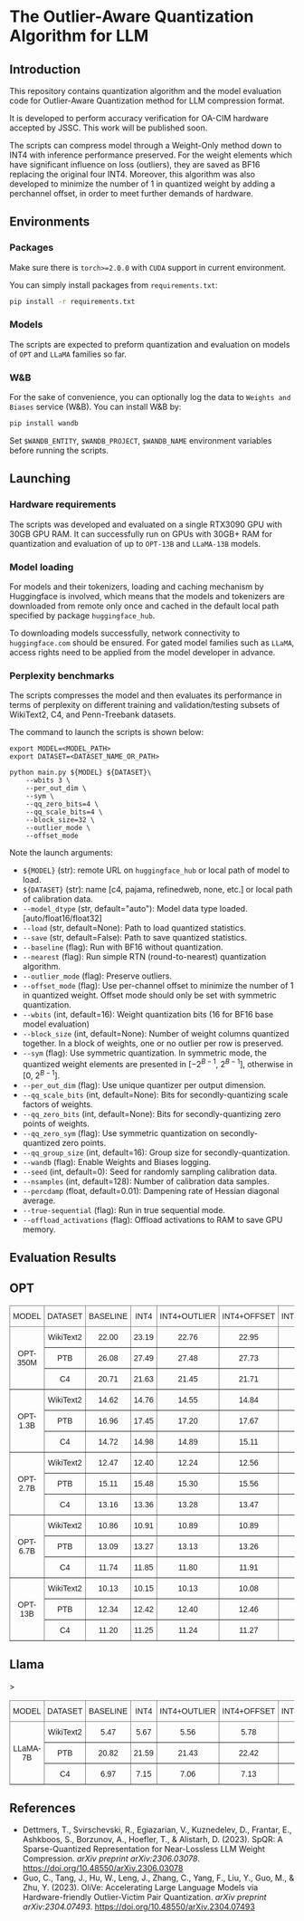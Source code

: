 # The Outlier-Aware Quantization Algorithm for LLM

## Introduction

This repository contains quantization algorithm and the model evaluation code for Outlier-Aware Quantization method for LLM compression format. 

It is developed to perform accuracy verification for OA-CIM hardware accepted by JSSC. This work will be published soon.

The scripts can compress model through a Weight-Only method down to INT4 with inference performance preserved. For the weight elements which have significant influence on loss (outliers), they are saved as BF16 replacing the original four INT4. Moreover, this algorithm was also developed to minimize the number of 1 in quantized weight by adding a perchannel offset, in order to meet further demands of hardware.

## Environments

### Packages

Make sure there is `torch>=2.0.0` with `CUDA` support in current environment. 

You can simply install packages from `requirements.txt`:
```bash
pip install -r requirements.txt
```

### Models 

The scripts are expected to preform quantization and evaluation on models of `OPT` and `LLaMA` families so far.  

### W&B

For the sake of convenience, you can optionally log the data to `Weights and Biases` service (W&B). You can install W&B by:

```bash
pip install wandb
```

Set `$WANDB_ENTITY`, `$WANDB_PROJECT`, `$WANDB_NAME` environment variables before running the scripts.

## Launching

### Hardware requirements
The scripts was developed and evaluated on a single RTX3090 GPU with 30GB GPU RAM. It can successfully run on GPUs with 30GB+ RAM for quantization and evaluation of up to `OPT-13B` and `LLaMA-13B` models. 

### Model loading
For models and their tokenizers, loading and caching mechanism by Huggingface is involved, which means   that the models and tokenizers are downloaded from remote only once and cached in the default local path specified by package `huggingface_hub`. 

To downloading models successfully, network connectivity to `huggingface.com` should be ensured. For gated model families such as `LLaMA`, access rights need to be applied from the model developer in advance.

### Perplexity benchmarks
The scripts compresses the model and then evaluates its performance in terms of perplexity on different training and validation/testing subsets of WikiText2, C4, and Penn-Treebank datasets. 

The command to launch the scripts is shown below: 

```
export MODEL=<MODEL_PATH>
export DATASET=<DATASET_NAME_OR_PATH>

python main.py ${MODEL} ${DATASET}\
	--wbits 3 \ 
	--per_out_dim \
	--sym \
	--qq_zero_bits=4 \
	--qq_scale_bits=4 \
	--block_size=32 \
	--outlier_mode \
	--offset_mode
```
Note the launch arguments:
-  `${MODEL}` (str): remote URL on `huggingface_hub` or local path of model to load.
- `${DATASET}` (str): name [c4, pajama, refinedweb, none, etc.] or local path of calibration data.
-  `--model_dtype` (str, default="auto"): Model data type loaded. [auto/float16/float32]
- `--load` (str, default=None): Path to load quantized statistics.
- `--save` (str, default=False): Path to save quantized statistics.
-  `--baseline` (flag): Run with BF16 without quantization.
- `--nearest` (flag): Run simple RTN (round-to-nearest) quantization algorithm.
-  `--outlier_mode` (flag): Preserve outliers.
-  `--offset_mode` (flag): Use per-channel offset to minimize the number of 1 in quantized weight. Offset mode should only be set with symmetric quantization.
- `--wbits` (int, default=16): Weight quantization bits (16 for BF16 base model evaluation)
- `--block_size` (int, default=None): Number of weight columns quantized together. In a block of weights, one or no outlier per row is preserved.
- `--sym` (flag): Use symmetric quantization. In symmetric mode, the quantized weight elements are presented in $[-2^{B-1},\ 2^{B-1}]$,  otherwise in $[0,\ 2^{B-1}]$.
- `--per_out_dim` (flag): Use unique quantizer per output dimension.
- `--qq_scale_bits` (int, default=None): Bits for secondly-quantizing scale factors of weights.
- `--qq_zero_bits` (int, default=None): Bits for secondly-quantizing zero points of weights.
- `--qq_zero_sym` (flag): Use symmetric quantization on secondly-quantized zero points.
- `--qq_group_size` (int, default=16): Group size for secondly-quantization.
- `--wandb` (flag): Enable Weights and Biases logging.
-  `--seed` (int, default=0): Seed for randomly sampling calibration data.
-  `--nsamples` (int, default=128): Number of calibration data samples.
-  `--percdamp` (float, default=0.01): Dampening rate of Hessian diagonal average.
-  `--true-sequential` (flag): Run in true sequential mode.
-  `--offload_activations` (flag): Offload activations to RAM to save GPU memory.

## Evaluation Results

## OPT

<style type="text/css">
.tg  {border-collapse:collapse;border-spacing:0;}
.tg td{border-color:black;border-style:solid;border-width:1px;font-family:Arial, sans-serif;font-size:14px;
  overflow:hidden;padding:10px 5px;word-break:normal;}
.tg th{border-color:black;border-style:solid;border-width:1px;font-family:Arial, sans-serif;font-size:14px;
  font-weight:normal;overflow:hidden;padding:10px 5px;word-break:normal;}
.tg .tg-9wq8{border-color:inherit;text-align:center;vertical-align:middle}
</style>
<table class="tg">
<thead>
  <tr>
    <th class="tg-9wq8">MODEL</th>
    <th class="tg-9wq8">DATASET</th>
    <th class="tg-9wq8">BASELINE</th>
    <th class="tg-9wq8">INT4</th>
    <th class="tg-9wq8">INT4+OUTLIER</th>
    <th class="tg-9wq8">INT4+OFFSET</th>
    <th class="tg-9wq8">INT4+OUTLIER+OFFSET</th>
  </tr>
</thead>
<tbody>
  <tr>
    <td class="tg-9wq8" rowspan="3">OPT-350M</td>
    <td class="tg-9wq8">WikiText2</td>
    <td class="tg-9wq8">22.00</td>
    <td class="tg-9wq8">23.19</td>
    <td class="tg-9wq8">22.76</td>
    <td class="tg-9wq8">22.95</td>
    <td class="tg-9wq8">23.10</td>
  </tr>
  <tr>
    <td class="tg-9wq8">PTB</td>
    <td class="tg-9wq8">26.08</td>
    <td class="tg-9wq8">27.49</td>
    <td class="tg-9wq8">27.48</td>
    <td class="tg-9wq8">27.73</td>
    <td class="tg-9wq8">27.91</td>
  </tr>
  <tr>
    <td class="tg-9wq8">C4</td>
    <td class="tg-9wq8">20.71</td>
    <td class="tg-9wq8">21.63</td>
    <td class="tg-9wq8">21.45</td>
    <td class="tg-9wq8">21.71</td>
    <td class="tg-9wq8">21.70</td>
  </tr>
  <tr>
    <td class="tg-9wq8" rowspan="3">OPT-1.3B</td>
    <td class="tg-9wq8">WikiText2</td>
    <td class="tg-9wq8">14.62</td>
    <td class="tg-9wq8">14.76</td>
    <td class="tg-9wq8">14.55</td>
    <td class="tg-9wq8">14.84</td>
    <td class="tg-9wq8">14.65</td>
  </tr>
  <tr>
    <td class="tg-9wq8">PTB</td>
    <td class="tg-9wq8">16.96</td>
    <td class="tg-9wq8">17.45</td>
    <td class="tg-9wq8">17.20</td>
    <td class="tg-9wq8">17.67</td>
    <td class="tg-9wq8">17.25</td>
  </tr>
  <tr>
    <td class="tg-9wq8">C4</td>
    <td class="tg-9wq8">14.72</td>
    <td class="tg-9wq8">14.98</td>
    <td class="tg-9wq8">14.89</td>
    <td class="tg-9wq8">15.11</td>
    <td class="tg-9wq8">14.92</td>
  </tr>
  <tr>
    <td class="tg-9wq8" rowspan="3">OPT-2.7B</td>
    <td class="tg-9wq8">WikiText2</td>
    <td class="tg-9wq8">12.47</td>
    <td class="tg-9wq8">12.40</td>
    <td class="tg-9wq8">12.24</td>
    <td class="tg-9wq8">12.56</td>
    <td class="tg-9wq8">12.23</td>
  </tr>
  <tr>
    <td class="tg-9wq8">PTB</td>
    <td class="tg-9wq8">15.11</td>
    <td class="tg-9wq8">15.48</td>
    <td class="tg-9wq8">15.30</td>
    <td class="tg-9wq8">15.56</td>
    <td class="tg-9wq8">15.34</td>
  </tr>
  <tr>
    <td class="tg-9wq8">C4</td>
    <td class="tg-9wq8">13.16</td>
    <td class="tg-9wq8">13.36</td>
    <td class="tg-9wq8">13.28</td>
    <td class="tg-9wq8">13.47</td>
    <td class="tg-9wq8">13.33</td>
  </tr>
  <tr>
    <td class="tg-9wq8" rowspan="3">OPT-6.7B</td>
    <td class="tg-9wq8">WikiText2</td>
    <td class="tg-9wq8">10.86</td>
    <td class="tg-9wq8">10.91</td>
    <td class="tg-9wq8">10.89</td>
    <td class="tg-9wq8">10.89</td>
    <td class="tg-9wq8">10.83</td>
  </tr>
  <tr>
    <td class="tg-9wq8">PTB</td>
    <td class="tg-9wq8">13.09</td>
    <td class="tg-9wq8">13.27</td>
    <td class="tg-9wq8">13.13</td>
    <td class="tg-9wq8">13.26</td>
    <td class="tg-9wq8">13.22</td>
  </tr>
  <tr>
    <td class="tg-9wq8">C4</td>
    <td class="tg-9wq8">11.74</td>
    <td class="tg-9wq8">11.85</td>
    <td class="tg-9wq8">11.80</td>
    <td class="tg-9wq8">11.91</td>
    <td class="tg-9wq8">11.84</td>
  </tr>
  <tr>
    <td class="tg-9wq8" rowspan="3">OPT-13B</td>
    <td class="tg-9wq8">WikiText2</td>
    <td class="tg-9wq8">10.13</td>
    <td class="tg-9wq8">10.15</td>
    <td class="tg-9wq8">10.13</td>
    <td class="tg-9wq8">10.08</td>
    <td class="tg-9wq8">10.09</td>
  </tr>
  <tr>
    <td class="tg-9wq8">PTB</td>
    <td class="tg-9wq8">12.34</td>
    <td class="tg-9wq8">12.42</td>
    <td class="tg-9wq8">12.40</td>
    <td class="tg-9wq8">12.46</td>
    <td class="tg-9wq8">12.44</td>
  </tr>
  <tr>
    <td class="tg-9wq8">C4</td>
    <td class="tg-9wq8">11.20</td>
    <td class="tg-9wq8">11.25</td>
    <td class="tg-9wq8">11.24</td>
    <td class="tg-9wq8">11.27</td>
    <td class="tg-9wq8">11.26</td>
  </tr>
</tbody>
</table>


## Llama

<style type="text/css">
.tg  {border-collapse:collapse;border-spacing:0;}
.tg td{border-color:black;border-style:solid;border-width:1px;font-family:Arial, sans-serif;font-size:14px;
  overflow:hidden;padding:10px 5px;word-break:normal;}
.tg th{border-color:black;border-style:solid;border-width:1px;font-family:Arial, sans-serif;font-size:14px;
  font-weight:normal;overflow:hidden;padding:10px 5px;word-break:normal;}
.tg .tg-9wq8{border-color:inherit;text-align:center;vertical-align:middle}
</style>
<table class="tg">
<thead>
  <tr>
    <th class="tg-9wq8">MODEL</th>
    <th class="tg-9wq8">DATASET</th>
    <th class="tg-9wq8">BASELINE</th>
    <th class="tg-9wq8">INT4</th>
    <th class="tg-9wq8">INT4+OUTLIER</th>>
    <th class="tg-9wq8">INT4+OFFSET</th>
    <th class="tg-9wq8">INT4+OUTLIER+OFFSET</th>
  </tr>
</thead>
<tbody>
  <tr>
    <td class="tg-9wq8" rowspan="3">LLaMA-7B</td>
    <td class="tg-9wq8">WikiText2</td>
    <td class="tg-9wq8">5.47</td>
    <td class="tg-9wq8">5.67</td>
    <td class="tg-9wq8">5.56</td>
    <td class="tg-9wq8">5.78</td>
    <td class="tg-9wq8">5.61</td>
  </tr>
  <tr>
    <td class="tg-9wq8">PTB</td>
    <td class="tg-9wq8">20.82</td>
    <td class="tg-9wq8">21.59</td>
    <td class="tg-9wq8">21.43</td>
    <td class="tg-9wq8">22.42</td>
    <td class="tg-9wq8">21.55</td>
  </tr>
  <tr>
    <td class="tg-9wq8">C4</td>
    <td class="tg-9wq8">6.97</td>
    <td class="tg-9wq8">7.15</td>
    <td class="tg-9wq8">7.06</td>
    <td class="tg-9wq8">7.13</td>
    <td class="tg-9wq8">7.08</td>
  </tr>
</tbody>
</table>


## References

- Dettmers, T., Svirschevski, R., Egiazarian, V., Kuznedelev, D., Frantar, E., Ashkboos, S., Borzunov, A., Hoefler, T., & Alistarh, D. (2023). SpQR: A Sparse-Quantized Representation for Near-Lossless LLM Weight Compression. *arXiv preprint arXiv:2306.03078*. https://doi.org/10.48550/arXiv.2306.03078
- Guo, C., Tang, J., Hu, W., Leng, J., Zhang, C., Yang, F., Liu, Y., Guo, M., & Zhu, Y. (2023). OliVe: Accelerating Large Language Models via Hardware-friendly Outlier-Victim Pair Quantization. *arXiv preprint arXiv:2304.07493*. https://doi.org/10.48550/arXiv.2304.07493 
